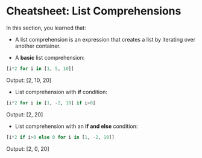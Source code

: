 # **Cheatsheet: List Comprehensions**
In this section, you learned that:

* A list comprehension is an expression that creates a list by iterating over another container.

* A **basic** list comprehension:
```py
[i*2 for i in [1, 5, 10]]
```
Output: [2, 10, 20]

* List comprehension with **if** condition:
```py
[i*2 for i in [1, -2, 10] if i>0]
```
Output: [2, 20]

* List comprehension with an **if and else** condition:
```py
[i*2 if i>0 else 0 for i in [1, -2, 10]]
```
Output: [2, 0, 20]

